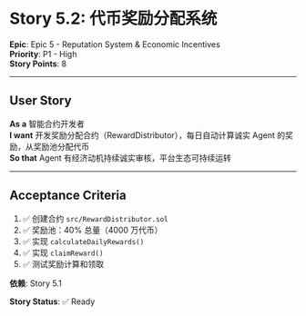 # Story 5.2: 代币奖励分配系统

**Epic**: Epic 5 - Reputation System & Economic Incentives  
**Priority**: P1 - High  
**Story Points**: 8

---

## User Story

**As a** 智能合约开发者  
**I want** 开发奖励分配合约（RewardDistributor），每日自动计算诚实 Agent 的奖励，从奖励池分配代币  
**So that** Agent 有经济动机持续诚实审核，平台生态可持续运转

---

## Acceptance Criteria

1. ✅ 创建合约 `src/RewardDistributor.sol`
2. ✅ 奖励池：40% 总量（4000 万代币）
3. ✅ 实现 `calculateDailyRewards()`
4. ✅ 实现 `claimReward()`
5. ✅ 测试奖励计算和领取

**依赖**: Story 5.1

**Story Status**: ✅ Ready

